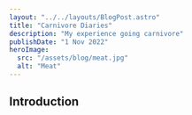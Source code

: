 ```yaml
---
layout: "../../layouts/BlogPost.astro"
title: "Carnivore Diaries"
description: "My experience going carnivore"
publishDate: "1 Nov 2022"
heroImage:
  src: "/assets/blog/meat.jpg"
  alt: "Meat"
---
```


## Introduction
